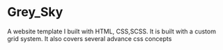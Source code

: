 # Grey_Sky
A website template I built with HTML, CSS,SCSS. It is built with a custom grid system. It also covers several advance css concepts
